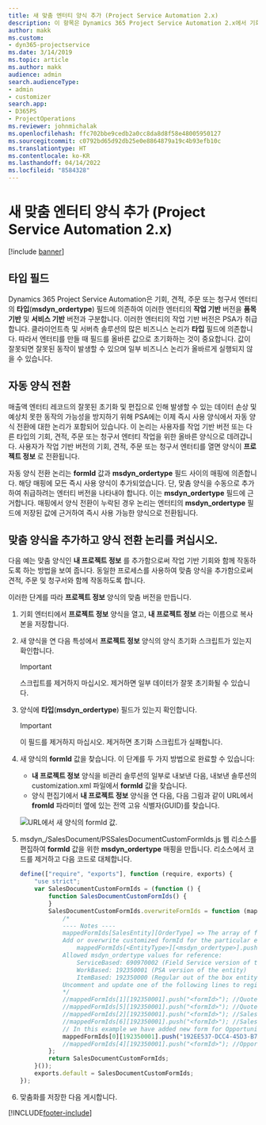 ```yaml
---
title: 새 맞춤 엔터티 양식 추가 (Project Service Automation 2.x)
description: 이 항목은 Dynamics 365 Project Service Automation 2.x에서 기회, 견적, 주문 또는 청구서를 위한 맞춤 엔터티 양식을 추가하는 방법에 대한 정보를 제공합니다.
author: makk
ms.custom:
- dyn365-projectservice
ms.date: 3/14/2019
ms.topic: article
ms.author: makk
audience: admin
search.audienceType:
- admin
- customizer
search.app:
- D365PS
- ProjectOperations
ms.reviewer: johnmichalak
ms.openlocfilehash: ffc702bbe9cedb2a0cc8da8d8f58e48005950127
ms.sourcegitcommit: c0792bd65d92db25e0e8864879a19c4b93efb10c
ms.translationtype: HT
ms.contentlocale: ko-KR
ms.lasthandoff: 04/14/2022
ms.locfileid: "8584328"
---
```

# <a name="add-new-custom-entity-forms-project-service-automation-2x"></a>새 맞춤 엔터티 양식 추가 (Project Service Automation 2.x)

[!include [banner](../../includes/psa-now-project-operations.md)]

## <a name="type-field"></a>타입 필드 

Dynamics 365 Project Service Automation은 기회, 견적, 주문 또는 청구서 엔터티의 **타입**(**msdyn\_ordertype**) 필드에 의존하여 이러한 엔터티의 **작업 기반** 버전을 **품목 기반** 및 **서비스 기반** 버전과 구분합니다. 이러한 엔터티의 작업 기반 버전은 PSA가 취급합니다. 클라이언트측 및 서버측 솔루션의 많은 비즈니스 논리가 **타입** 필드에 의존합니다. 따라서 엔터티를 만들 때 필드를 올바른 값으로 초기화하는 것이 중요합니다. 값이 잘못되면 잘못된 동작이 발생할 수 있으며 일부 비즈니스 논리가 올바르게 실행되지 않을 수 있습니다.

## <a name="automatic-form-switching"></a>자동 양식 전환

매출액 엔터티 레코드의 잘못된 초기화 및 편집으로 인해 발생할 수 있는 데이터 손상 및 예상치 못한 동작의 가능성을 방지하기 위해 PSA에는 이제 즉시 사용 양식에서 자동 양식 전환에 대한 논리가 포함되어 있습니다. 이 논리는 사용자를 작업 기반 버전 또는 다른 타입의 기회, 견적, 주문 또는 청구서 엔터티 작업을 위한 올바른 양식으로 데려갑니다. 사용자가 작업 기반 버전의 기회, 견적, 주문 또는 청구서 엔터티를 열면 양식이 **프로젝트 정보** 로 전환됩니다.

자동 양식 전환 논리는 **formId** 값과 **msdyn\_ordertype** 필드 사이의 매핑에 의존합니다. 해당 매핑에 모든 즉시 사용 양식이 추가되었습니다. 단, 맞춤 양식을 수동으로 추가하여 취급하려는 엔터티 버전을 나타내야 합니다. 이는 **msdyn\_ordertype** 필드에 근거합니다. 매핑에서 양식 전환이 누락된 경우 논리는 엔터티의 **msdyn\_ordertype** 필드에 저장된 값에 근거하여 즉시 사용 가능한 양식으로 전환됩니다.

## <a name="add-custom-forms-and-turn-on-the-form-switching-logic"></a>맞춤 양식을 추가하고 양식 전환 논리를 켜십시오.

다음 예는 맞춤 양식인 **내 프로젝트 정보** 를 추가함으로써 작업 기반 기회와 함께 작동하도록 하는 방법을 보여 줍니다. 동일한 프로세스를 사용하여 맞춤 양식을 추가함으로써 견적, 주문 및 청구서와 함께 작동하도록 합니다.

이러한 단계를 따라 **프로젝트 정보** 양식의 맞춤 버전을 만듭니다.

1. 기회 엔터티에서 **프로젝트 정보** 양식을 열고, **내 프로젝트 정보** 라는 이름으로 복사본을 저장합니다.
2. 새 양식을 연 다음 특성에서 **프로젝트 정보** 양식의 양식 초기화 스크립트가 있는지 확인합니다. 

    > [!IMPORTANT]
    > 스크립트를 제거하지 마십시오. 제거하면 일부 데이터가 잘못 초기화될 수 있습니다.

3. 양식에 **타입**(**msdyn\_ordertype**) 필드가 있는지 확인합니다. 

    > [!IMPORTANT]
    > 이 필드를 제거하지 마십시오. 제거하면 초기화 스크립트가 실패합니다.

4. 새 양식의 **formId** 값을 찾습니다. 이 단계를 두 가지 방법으로 완료할 수 있습니다:

    - **내 프로젝트 정보** 양식을 비관리 솔루션의 일부로 내보낸 다음, 내보낸 솔루션의 customization.xml 파일에서 **formId** 값을 찾습니다.
    - 양식 편집기에서 **내 프로젝트 정보** 양식을 연 다음, 다음 그림과 같이 URL에서 **fromId** 파라미터 옆에 있는 전역 고유 식별자(GUID)를 찾습니다.

    ![URL에서 새 양식의 formId 값.](media/how-to-add-custom-forms-in-v2.0.png)

5. msdyn\_/SalesDocument/PSSalesDocumentCustomFormIds.js 웹 리소스를 편집하여 **formId** 값을 위한 **msdyn\_ordertype** 매핑을 만듭니다. 리소스에서 코드를 제거하고 다음 코드로 대체합니다.

    ```javascript
    define(["require", "exports"], function (require, exports) {
        "use strict";
        var SalesDocumentCustomFormIds = (function () {
            function SalesDocumentCustomFormIds() {
            }
            SalesDocumentCustomFormIds.overwriteFormIds = function (mappedFormIds) {
                /*
                ---- Notes ----
                mappedFormIds[SalesEntity][OrderType] => The array of forms IDs that support particular entity and order type
                Add or overwrite customized formId for the particular entity and order type by calling:
                    mappedFormIds[<EntityType>][<msdyn_ordertype>].push("<formId>");
                Allowed msdyn_ordertype values for reference:
                    ServiceBased: 690970002 (Field Service version of the entity)
                    WorkBased: 192350001 (PSA version of the entity)
                    ItemBased: 192350000 (Regular out of the box entity)
                Uncomment and update one of the following lines to register custom PSA form for required entity:
                */      
                //mappedFormIds[1][192350001].push("<formId>"); //Quote
                //mappedFormIds[5][192350001].push("<formId>"); //Quote Line
                //mappedFormIds[2][192350001].push("<formId>"); //Sales Order
                //mappedFormIds[6][192350001].push("<formId>"); //Sales Order Line
                // In this example we have added new form for Opportunity
                mappedFormIds[0][192350001].push("192EE537-DCC4-45D3-B7AF-EA694B9113D2"); //Opportunity
                //mappedFormIds[4][192350001].push("<formId>"); //Opportunity Line
            };
            return SalesDocumentCustomFormIds;
        }());
        exports.default = SalesDocumentCustomFormIds;
    });
    ```

6. 맞춤화를 저장한 다음 게시합니다.


[!INCLUDE[footer-include](../../includes/footer-banner.md)]
